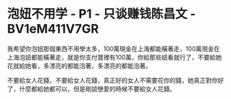 # 泡妞不用学 - P1 - 只谈赚钱陈昌文 - BV1eM411V7GR

我希望你泡妞那個東西不用學太多，100萬現金在上海都能橫著走，100萬現金在上海泡妞都能橫著走，就是你支付寶裡有100萬，你給那些妞看就行了，不要給她花就給她看，多漂亮的都能泡著，多漂亮的都能泡著。

不要給女人花錢，不要給女人花錢，真正好的女人不需要花你的錢，她真正對你好了，什麼都給她都可以，但是剛談戀愛的時候不要給女人花錢。

